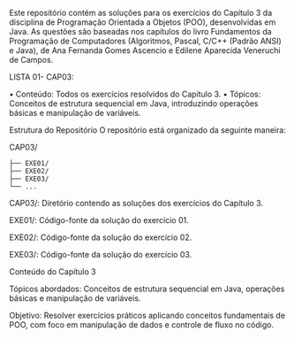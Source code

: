 Este repositório contém as soluções para os exercícios do Capítulo 3 da disciplina de Programação Orientada a Objetos (POO), desenvolvidas em Java. As questões são baseadas nos capítulos do livro Fundamentos da Programação de Computadores (Algoritmos, Pascal, C/C++ (Padrão ANSI) e Java), de Ana Fernanda Gomes Ascencio e Edilene Aparecida Veneruchi de Campos.

LISTA 01- CAP03:


•	Conteúdo: Todos os exercícios resolvidos do Capítulo 3.
•	Tópicos: Conceitos de estrutura sequencial em Java, introduzindo operações básicas e manipulação de variáveis.

Estrutura do Repositório
O repositório está organizado da seguinte maneira:


CAP03/
   
    ├── EXE01/
    ├── EXE02/
    ├── EXE03/
    └── ...

CAP03/: Diretório contendo as soluções dos exercícios do Capítulo 3.

EXE01/: Código-fonte da solução do exercício 01.

EXE02/: Código-fonte da solução do exercício 02.

EXE03/: Código-fonte da solução do exercício 03.

Conteúdo do Capítulo 3

Tópicos abordados: Conceitos de estrutura sequencial em Java, operações básicas e manipulação de variáveis.

Objetivo: Resolver exercícios práticos aplicando conceitos fundamentais de POO, com foco em manipulação de dados e controle de fluxo no código.
